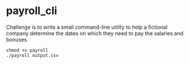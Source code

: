 # payroll_cli
Challenge is to write a small command-line utility to help a fictional company determine the dates on which they need to pay the salaries and bonuses.

```
chmod +x payroll
./payroll output.csv
```
